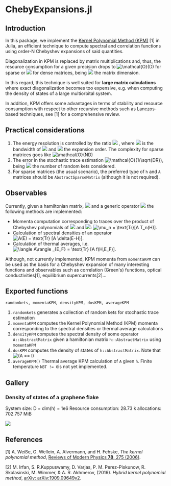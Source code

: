 # ChebyExpansions.jl
## Introduction
In this package, we implement the [Kernel Polynomial Method (KPM)](https://journals.aps.org/rmp/abstract/10.1103/RevModPhys.78.275) [1] in Julia, an efficient technique to compute spectral and correlation functions using order-N Chebyshev expansions of said quantities. 

Diagonalization in KPM is replaced by matrix multiplications and, thus, the resource consumption for a given precision drops to  <img src="https://latex.codecogs.com/svg.image?\mathcal{O}(D)" title="\mathcal{O}(D)" /> for sparse or <img src="https://latex.codecogs.com/svg.image?\mathcal{O}(D^2)" /> for dense matrices, being <img src="https://latex.codecogs.com/svg.image?D" />  the matrix dimension. 

In this regard, this technique is well suited for **large matrix calculations** where exact diagonalization becomes too expensive, e.g. when computing the density of states of a large multiorbital system.

In addition, KPM offers some advantages in terms of stability and resource consumption with respect to other recursive methods such as Lanczos-based techniques, see [1] for a comprehensive review. 

## Practical considerations

1. The energy resolution is controlled by the ratio <img src="https://latex.codecogs.com/svg.image?W/N" /> , where <img src="https://latex.codecogs.com/svg.image?W" />  is the bandwidth of <img src="https://latex.codecogs.com/svg.image?H" />  and <img src="https://latex.codecogs.com/svg.image?N" />  the expansion order. The complexity for sparse matrices goes like <img src="https://latex.codecogs.com/svg.image?\mathcal{O}(ND)" title="\mathcal{O}(ND)" />
2. The error in the stochastic trace estimation <img src="https://latex.codecogs.com/svg.image?&space;\mathcal{O}(1/\sqrt{DR})" title=" \mathcal{O}(1/\sqrt{DR})" />, being <img src="https://latex.codecogs.com/svg.image?R" /> the number of random kets considered.
3. For sparse matrices (the usual scenario), the preferred type of `h` and `A` matrices should be `AbstractSparseMatrix` (although it is not required).
## Observables 

Currently, given a hamiltonian matrix, <img src="https://latex.codecogs.com/svg.image?H" /> and a generic operator <img src="https://latex.codecogs.com/svg.image?A" /> the following methods are implemented:

* Momenta computation corresponding to traces over the product of Chebyshev polynomials of <img src="https://latex.codecogs.com/svg.image?H " /> and <img src="https://latex.codecogs.com/svg.image?A " />: <img src="https://latex.codecogs.com/svg.image?\mu_n&space;=&space;\text{Tr}[A&space;T_n(H)]" title="\mu_n = \text{Tr}[A T_n(H)]" />.
* Calculation of spectral densities of an operator <img src="https://latex.codecogs.com/svg.image?A(E)&space;=&space;\text{Tr}&space;[A&space;\delta(E-H)]" title="A(E) = \text{Tr} [A \delta(E-H)]" />.
* Calculation of thermal averages, i.e. <img src="https://latex.codecogs.com/svg.image?\langle&space;A\rangle&space;_{E_F}&space;=&space;\text{Tr}&space;[A&space;f(H,E_F)]" title="\langle A\rangle _{E_F} = \text{Tr} [A f(H,E_F)]" />.

Although, not currently implemented, KPM momenta from `momentaKPM` can be used as the basis for a Chebyshev expansion of many interesting functions and observables such as correlation (Green's) functions, optical conductivities[1], equilibrium supercurrents[2]... 
## Exported functions
`randomkets, momentaKPM, densityKPM, dosKPM, averageKPM`
1. `randomkets` generates a collection of random kets for stochastic trace estimation
2. `momentaKPM` computes the Kernel Polynomial Method (KPM) momenta corresponding to the spectral densities or thermal average calculations
3. `densityKPM` computes the spectral density of some operator `A::AbstractMatrix` given a hamiltonian matrix `h::AbstractMatrix` using `momentaKPM`
4. `dosKPM` computes the density of states of `h::AbstractMatrix`. Note that <img src="https://latex.codecogs.com/svg.image?(A&space;==&space;I)" title="(A == I)" />
5. `averageKPM()` Thermal average KPM calculation of `A` given `h`. Finite temperature `kBT != 0`is not yet implemented.  

## Gallery
### Density of states of a graphene flake

System size: D = dim(h) = 1e6
Resource consumption: 28.73 k allocations: 702.757 MiB

![](https://i.imgur.com/5SlAYmE.png)

## References  
    
[1] A. Weiße, G. Wellein, A. Alvermann, and H. Fehske, *The
kernel polynomial method*, [Reviews of Modern Physics **78**, 275 (2006)](https://journals.aps.org/rmp/abstract/10.1103/RevModPhys.78.275).

[2] M. Irfan, S. R.Kuppuswamy, D. Varjas, P. M. Perez-Piskunow, R. Skolasinski, M. Wimmer, & A. R.  Akhmerov, (2019). *Hybrid kernel polynomial method*, [arXiv: arXiv:1909.09649v2](https://arxiv.org/abs/1909.09649v2).
